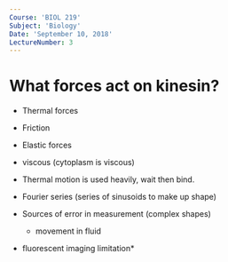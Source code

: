 ```yaml
---
Course: 'BIOL 219'
Subject: 'Biology'
Date: 'September 10, 2018'
LectureNumber: 3
---
```

# What forces act on kinesin?
- Thermal forces
- Friction
- Elastic forces
- viscous (cytoplasm is viscous)

- Thermal motion is used heavily, wait then bind.
- Fourier series (series of sinusoids to make up shape)

- Sources of error in measurement (complex shapes)
  - movement in fluid

- fluorescent imaging limitation*
